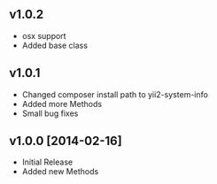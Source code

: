 v1.0.2
-------------------------

- osx support
- Added base class


v1.0.1
-------------------------

- Changed composer install path to yii2-system-info
- Added more Methods
- Small bug fixes

v1.0.0 [2014-02-16]
-------------------

- Initial Release
- Added new Methods